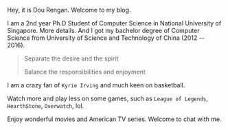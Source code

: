 

Hey, it is Dou Rengan. Welcome to my blog. 



I am a 2nd year Ph.D Student of Computer Science in National University of Singapore. More details. And I got my bachelor degree of Computer Science from University of Science and Technology of China (2012 -- 2016).



> Separate the desire and the spirit
>
> Balance the responsibilities and enjoyment



I am a crazy fan of `Kyrie Irving` and much keen on basketball.

Watch more and play less on some games, such as `League of Legends`, `HearthStone`,  `Overwatch`, lol.

Enjoy wonderful movies and American TV series. Welcome to chat with me.